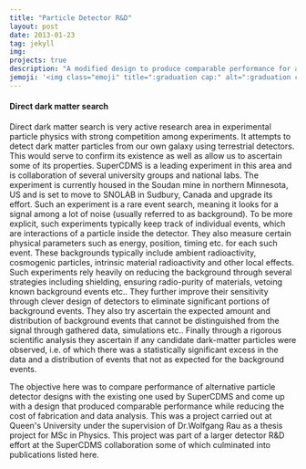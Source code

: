```yaml
---
title: "Particle Detector R&D"
layout: post
date: 2013-01-23
tag: jekyll
img:
projects: true
description: "A modified design to produce comparable performance for a lesser cost with added benefits"
jemoji: '<img class="emoji" title=":graduation cap:" alt=":graduation cap:" src="https://assets.github.com/images/icons/emoji/unicode/1f393.png" height="20" width="20" align="absmiddle">'
---
```


#### Direct dark matter search

Direct dark matter search is very active research area in experimental particle physics with strong competition among experiments. It attempts to detect dark matter particles from our own galaxy using terrestrial detectors. This would serve to confirm its existence as well as allow us to ascertain some of its properties. SuperCDMS is a leading experiment in this area and is collaboration of several university groups and national labs. The experiment is currently housed in the Soudan mine in northern Minnesota, US and is set to move to SNOLAB in Sudbury, Canada and upgrade its effort. Such an experiment is a rare event search, meaning it looks for a signal among a lot of noise (usually referred to as background). To be more explicit, such experiments typically keep track of individual events, which are interactions of a particle inside the detector. They also measure certain physical parameters such as energy, position, timing etc. for each such event. These backgrounds typically include ambient radioactivity, cosmogenic particles, intrinsic material radioactivity and other local effects. Such experiments rely heavily on reducing the background through several strategies including shielding, ensuring radio-purity of materials, vetoing known background events etc.. They further improve their sensitivity through clever design of detectors to eliminate significant portions of background events. They also try ascertain the expected amount and distribution of background events that cannot be distinguished from the signal through gathered data, simulations etc.. Finally through a rigorous scientific analysis they ascertain if any candidate dark-matter particles were observed, i.e. of which there was a statistically significant excess in the data and a distribution of events that not as expected for the background events.


The objective here was to compare performance of alternative particle detector designs with the existing one used by SuperCDMS and come up with a design that produced comparable performance while reducing the cost of fabrication and data analysis. This was a project carried out at Queen's University under the supervision of Dr.Wolfgang Rau as a thesis project for MSc in Physics. This project was part of a larger detector R&D effort at the SuperCDMS collaboration some of which culminated into publications listed here.
